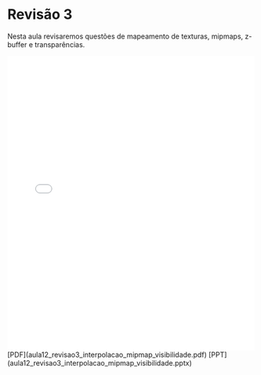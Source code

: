 # Revisão 3

Nesta aula revisaremos questões de mapeamento de texturas, mipmaps, z-buffer e transparências.

<embed height="600" src="aula12_revisao3_interpolacao_mipmap_visibilidade.pdf" type="application/pdf" width="100%">
[PDF](aula12_revisao3_interpolacao_mipmap_visibilidade.pdf)
[PPT](aula12_revisao3_interpolacao_mipmap_visibilidade.pptx)
